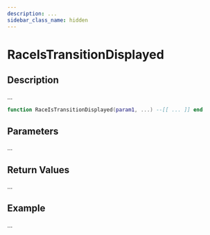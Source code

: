 ```yaml
---
description: ...
sidebar_class_name: hidden
---
```


# RaceIsTransitionDisplayed

## Description

...

```lua
function RaceIsTransitionDisplayed(param1, ...) --[[ ... ]] end
```

## Parameters

...

## Return Values

...

## Example

...

